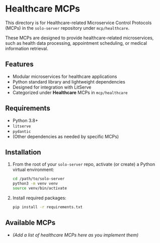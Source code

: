 # Healthcare MCPs

This directory is for Healthcare-related Microservice Control Protocols (MCPs) in the `solo-server` repository under `mcp/healthcare`.

These MCPs are designed to provide healthcare-related microservices, such as health data processing, appointment scheduling, or medical information retrieval.

## Features

- Modular microservices for healthcare applications
- Python standard library and lightweight dependencies
- Designed for integration with LitServe
- Categorized under **Healthcare** MCPs in `mcp/healthcare`

## Requirements

- Python 3.8+  
- `litserve`  
- `pydantic`  
- (Other dependencies as needed by specific MCPs)

## Installation

1. From the root of your `solo-server` repo, activate (or create) a Python virtual environment:
   ```bash
   cd /path/to/solo-server
   python3 -m venv venv
   source venv/bin/activate
   ```

2. Install required packages:
   ```bash
   pip install -r requirements.txt
   ```

## Available MCPs

- *(Add a list of healthcare MCPs here as you implement them)* 